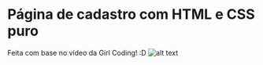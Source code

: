 # Página de cadastro com HTML e CSS puro
Feita com base no vídeo da Girl Coding! :D
![alt text](https://github.com/jpmairinque/signupscreen-css/final.png?raw=true)

